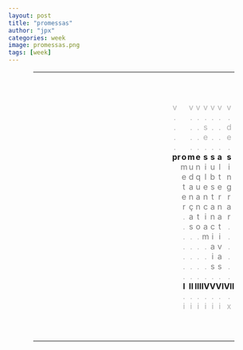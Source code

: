 ```yaml
---
layout: post
title: "promessas"
author: "jpx"
categories: week
image: promessas.png
tags: [week]
---
```


<html>
<head>
<style>
table#t02, th, td {
	border-width:5px;  
  border-style:none;
	padding: 0px;
	width:80%; 
	margin-left:auto; 
  margin-right:auto;
	table-layout: fixed;
	align-content: center;
	text-align:center;
}
div.nota {
  font-size: x-small;
  text-align:right;
  font-style: normal;
  color: rgb(175, 175, 175);
}
div.ast {
  font-weight: bold;
}
div.let {
  color: rgb(123, 123, 123);
}
div.inner {
  font-style: italic;
  text-align:justify;
  color: rgb(175, 175, 175);
  font-size: small;
}
div.risc {
  color: rgb(175, 175, 175);
}
</style>
</head>
<body>

<table id="t02">
  <tr>
    <td colspan="15">&nbsp;</td>
  </tr>
  <tr>
    <td colspan="15">&nbsp;</td>
  </tr>
  <tr>
    <td colspan="15">&nbsp;</td>
  </tr>
  <tr>
    <td></td>
    <td></td>
    <td></td>
    <td><div class="risc">v</div></td>
    <td></td>
	  <td></td>
	  <td><div class="risc">v</div></td>
	  <td><div class="risc">v</div></td>
    <td><div class="risc">v</div></td>
    <td><div class="risc">v</div></td>
    <td><div class="risc">v</div></td>
	  <td><div class="risc">v</div></td>
    <td></td>
	  <td></td>
    <td></td>
  </tr>
  <tr>
    <td></td>
    <td></td>
    <td></td>
    <td><div class="risc">.</div></td>
	  <td></td>
	  <td></td>
	  <td><div class="risc">.</div></td>
    <td><div class="risc">.</div></td>
    <td><div class="risc">.</div></td>
    <td><div class="risc">.</div></td>
	  <td><div class="risc">.</div></td>
    <td><div class="risc">.</div></td>
	  <td></td>
    <td></td>
    <td></td>
  </tr>
  <tr>
    <td></td>
    <td></td>
    <td></td>
    <td><div class="risc">.</div></td>
	  <td></td>
	  <td></td>
	  <td><div class="risc">.</div></td>
    <td><div class="risc">.</div></td>
    <td><div class="risc">s</div></td>
    <td><div class="risc">.</div></td>
	  <td><div class="risc">.</div></td>
    <td><div class="risc">d</div></td>
	  <td></td>
    <td></td>
    <td></td>
  </tr>
  <tr>
    <td></td>
    <td></td>
    <td></td>
    <td><div class="risc">.</div></td>
	  <td></td>
	  <td></td>
	  <td><div class="risc">.</div></td>
    <td><div class="risc">.</div></td>
    <td><div class="risc">e</div></td>
    <td><div class="risc">.</div></td>
	  <td><div class="risc">.</div></td>
    <td><div class="risc">e</div></td>
	  <td></td>
    <td></td>
    <td></td>
  </tr>
  <tr>
    <td></td>
    <td></td>
    <td></td>
    <td><div class="risc">.</div></td>
	  <td></td>
	  <td></td>
	  <td><div class="risc">.</div></td>
    <td><div class="risc">.</div></td>
    <td><div class="risc">.</div></td>
    <td><div class="risc">.</div></td>
	  <td><div class="risc">.</div></td>
    <td><div class="risc">.</div></td>
	  <td></td>
    <td></td>
    <td></td>
  </tr>
  <tr>
    <td></td>
    <td></td>
    <td></td>
	  <th>p</th>
	  <th>r</th>
	  <th>o</th>
    <th>m</th>
	  <th>e</th>
    <th>s</th>
    <th>s</th>
	  <th>a</th>
    <th>s</th>
    <td></td>
    <td></td>
    <td></td>
  </tr>
  <tr>
    <td></td>
    <td></td>
    <td></td>
    <td></td>
	  <td></td>
	  <td><div class="let">m</div></td>
	  <td><div class="let">u</div></td>
    <td><div class="let">n</div></td>
    <td><div class="let">i</div></td>
    <td><div class="let">u</div></td>
	  <td><div class="let">l</div></td>
    <td><div class="let">i</div></td>
	  <td></td>
    <td></td>
    <td></td>
  </tr>
  <tr>
    <td></td>
    <td></td>
    <td></td>
    <td></td>
	  <td></td>
	  <td><div class="let">e</div></td>
	  <td><div class="let">d</div></td>
    <td><div class="let">q</div></td>
    <td><div class="let">l</div></td>
    <td><div class="let">b</div></td>
	  <td><div class="let">t</div></td>
    <td><div class="let">n</div></td>
	  <td></td>
    <td></td>
    <td></td>
  </tr>
  <tr>
    <td></td>
    <td></td>
    <td></td>
    <td></td>
	  <td></td>
	  <td><div class="let">t</div></td>
	  <td><div class="let">a</div></td>
    <td><div class="let">u</div></td>
    <td><div class="let">e</div></td>
    <td><div class="let">s</div></td>
	  <td><div class="let">e</div></td>
    <td><div class="let">g</div></td>
	  <td></td>
    <td></td>
    <td></td>
  </tr>
  <tr>
    <td></td>
    <td></td>
    <td></td>
    <td></td>
	  <td></td>
	  <td><div class="let">e</div></td>
	  <td><div class="let">n</div></td>
    <td><div class="let">a</div></td>
    <td><div class="let">n</div></td>
    <td><div class="let">t</div></td>
	  <td><div class="let">r</div></td>
    <td><div class="let">r</div></td>
	  <td></td>
    <td></td>
    <td></td>
  </tr>
  <tr>
    <td></td>
    <td></td>
    <td></td>
    <td></td>
	  <td></td>
	  <td><div class="let">r</div></td>
	  <td><div class="let">ç</div></td>
    <td><div class="let">n</div></td>
    <td><div class="let">c</div></td>
    <td><div class="let">a</div></td>
	  <td><div class="let">n</div></td>
    <td><div class="let">a</div></td>
	  <td></td>
    <td></td>
    <td></td>
  </tr>
  <tr>
    <td></td>
    <td></td>
    <td></td>
    <td></td>
	  <td></td>
	  <td><div class="risc">.</div></td>
	  <td><div class="let">a</div></td>
    <td><div class="let">t</div></td>
    <td><div class="let">i</div></td>
    <td><div class="let">n</div></td>
	  <td><div class="let">a</div></td>
    <td><div class="let">r</div></td>
	  <td></td>
    <td></td>
    <td></td>
  </tr>
  <tr>
    <td></td>
    <td></td>
    <td></td>
    <td></td>
	  <td></td>
	  <td><div class="risc">.</div></td>
	  <td><div class="let">s</div></td>
    <td><div class="let">o</div></td>
    <td><div class="let">a</div></td>
    <td><div class="let">c</div></td>
	  <td><div class="let">t</div></td>
    <td><div class="risc">.</div></td>
	  <td></td>
    <td></td>
    <td></td>
  </tr>
  <tr>
    <td></td>
    <td></td>
    <td></td>
    <td></td>
	  <td></td>
	  <td><div class="risc">.</div></td>
	  <td><div class="risc">.</div></td>
    <td><div class="risc">.</div></td>
    <td><div class="let">m</div></td>
    <td><div class="let">i</div></td>
	  <td><div class="let">i</div></td>
    <td><div class="risc">.</div></td>
	  <td></td>
    <td></td>
    <td></td>
  </tr>
  <tr>
    <td></td>
    <td></td>
    <td></td>
    <td></td>
	  <td></td>
	  <td><div class="risc">.</div></td>
	  <td><div class="risc">.</div></td>
    <td><div class="risc">.</div></td>
    <td><div class="risc">.</div></td>
    <td><div class="let">a</div></td>
	  <td><div class="let">v</div></td>
    <td><div class="risc">.</div></td>
	  <td></td>
    <td></td>
    <td></td>
  </tr>
  <tr>
    <td></td>
    <td></td>
    <td></td>
    <td></td>
	  <td></td>
	  <td><div class="risc">.</div></td>
	  <td><div class="risc">.</div></td>
    <td><div class="risc">.</div></td>
    <td><div class="risc">.</div></td>
    <td><div class="let">i</div></td>
	  <td><div class="let">a</div></td>
    <td><div class="risc">.</div></td>
	  <td></td>
    <td></td>
    <td></td>
  </tr>
  <tr>
    <td></td>
    <td></td>
    <td></td>
    <td></td>
	  <td></td>
	  <td><div class="risc">.</div></td>
	  <td><div class="risc">.</div></td>
    <td><div class="risc">.</div></td>
    <td><div class="risc">.</div></td>
    <td><div class="let">s</div></td>
	  <td><div class="let">s</div></td>
    <td><div class="risc">.</div></td>
	  <td></td>
    <td></td>
    <td></td>
  </tr>
  <tr>
    <td></td>
    <td></td>
    <td></td>
    <td></td>
	  <td></td>
	  <td><div class="risc">.</div></td>
	  <td><div class="risc">.</div></td>
    <td><div class="risc">.</div></td>
    <td><div class="risc">.</div></td>
    <td><div class="risc">.</div></td>
	  <td><div class="risc">.</div></td>
    <td><div class="risc">.</div></td>
	  <td></td>
    <td></td>
    <td></td>
  </tr>
  <tr>
    <td></td>
    <td></td>
    <td></td>
	  <td></td>
    <td></td>
    <td><div class="ast">I</div></td>
    <td><div class="ast">II</div></td>
	  <td><div class="ast">III</div></td>
    <td><div class="ast">IV</div></td>
    <td><div class="ast">V</div></td>
    <td><div class="ast">VI</div></td>
	  <td><div class="ast">VII</div></td>
    <td></td>
    <td></td>
    <td></td>
  </tr>
  <tr>
    <td></td>
    <td></td>
    <td></td>
    <td></td>
	  <td></td>
	  <td><div class="risc">.</div></td>
	  <td><div class="risc">.</div></td>
    <td><div class="risc">.</div></td>
    <td><div class="risc">.</div></td>
    <td><div class="risc">.</div></td>
	  <td><div class="risc">.</div></td>
    <td><div class="risc">.</div></td>
	  <td></td>
    <td></td>
    <td></td>
  </tr>
  <tr>
    <td></td>
    <td></td>
    <td></td>
    <td></td>
	  <td></td>
    <td><div class="risc">i</div></td>
    <td><div class="risc">i</div></td>
	  <td><div class="risc">i</div></td>
    <td><div class="risc">i</div></td>
    <td><div class="risc">i</div></td>
    <td><div class="risc">i</div></td>
	  <td><div class="risc">x</div></td>
    <td></td>
    <td></td>
    <td></td>
  </tr>
  <tr>
    <td colspan="15">&nbsp;</td>
  </tr>
  <tr>
    <td colspan="15">&nbsp;</td>
  </tr>
  <tr>
    <td colspan="15">&nbsp;</td>
  </tr>
</table>
